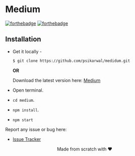 

# Medium

[![forthebadge](http://forthebadge.com/images/badges/built-with-love.svg)](http://forthebadge.com)
[![forthebadge](http://forthebadge.com/images/badges/uses-js.svg)](http://forthebadge.com)

## Installation

 - Get it locally -
   ```sh
   $ git clone https://github.com/psikarwal/medidum.git
   ```

   **OR**

   Download the latest version here: [Medium](https://codeload.github.com/psikarwal/medium/zip/master)

 - Open terminal.
 - `cd medium`.
 - `npm install`.
 - `npm start`




Report any issue or bug here:
* [Issue Tracker](https://github.com/psikarwal/medium/issues)

<p align="center"> Made from scratch with ❤ </p>
